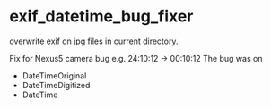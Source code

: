 # exif_datetime_bug_fixer
overwrite exif on jpg files in current directory.

Fix for Nexus5 camera bug e.g. 24:10:12 -> 00:10:12
The bug was on
* DateTimeOriginal
* DateTimeDigitized
* DateTime
